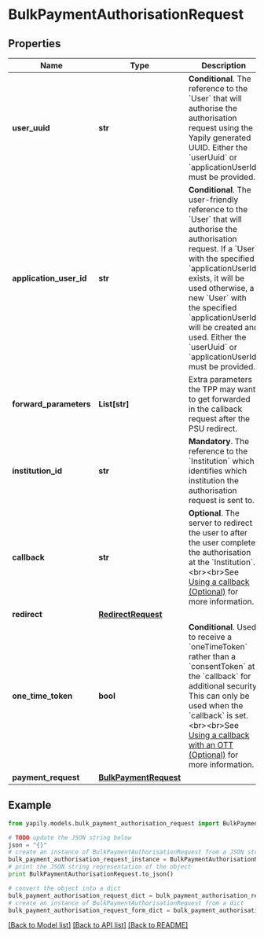 # BulkPaymentAuthorisationRequest


## Properties
Name | Type | Description | Notes
------------ | ------------- | ------------- | -------------
**user_uuid** | **str** | __Conditional__. The reference to the &#x60;User&#x60; that will authorise the authorisation request using the Yapily generated UUID. Either the &#x60;userUuid&#x60; or &#x60;applicationUserId&#x60; must be provided. | [optional] 
**application_user_id** | **str** | __Conditional__. The user-friendly reference to the &#x60;User&#x60; that will authorise the authorisation request. If a &#x60;User&#x60; with the specified &#x60;applicationUserId&#x60; exists, it will be used otherwise, a new &#x60;User&#x60; with the specified &#x60;applicationUserId&#x60; will be created and used. Either the &#x60;userUuid&#x60; or &#x60;applicationUserId&#x60; must be provided. | [optional] 
**forward_parameters** | **List[str]** | Extra parameters the TPP may want to get forwarded in the callback request after the PSU redirect. | [optional] 
**institution_id** | **str** | __Mandatory__. The reference to the &#x60;Institution&#x60; which identifies which institution the authorisation request is sent to. | 
**callback** | **str** | __Optional__. The server to redirect the user to after the user complete the authorisation at the &#x60;Institution&#x60;. &lt;br&gt;&lt;br&gt;See [Using a callback (Optional)](https://docs.yapily.com/pages/knowledge/yapily-concepts/callback_url/#using-a-callback-optional) for more information. | [optional] 
**redirect** | [**RedirectRequest**](RedirectRequest.md) |  | [optional] 
**one_time_token** | **bool** | __Conditional__. Used to receive a &#x60;oneTimeToken&#x60; rather than a &#x60;consentToken&#x60; at the &#x60;callback&#x60; for additional security. This can only be used when the &#x60;callback&#x60; is set. &lt;br&gt;&lt;br&gt;See [Using a callback with an OTT (Optional)](https://docs.yapily.com/pages/knowledge/yapily-concepts/callback_url/#using-a-callback-with-an-ott-optional) for more information. | [optional] 
**payment_request** | [**BulkPaymentRequest**](BulkPaymentRequest.md) |  | [optional] 

## Example

```python
from yapily.models.bulk_payment_authorisation_request import BulkPaymentAuthorisationRequest

# TODO update the JSON string below
json = "{}"
# create an instance of BulkPaymentAuthorisationRequest from a JSON string
bulk_payment_authorisation_request_instance = BulkPaymentAuthorisationRequest.from_json(json)
# print the JSON string representation of the object
print BulkPaymentAuthorisationRequest.to_json()

# convert the object into a dict
bulk_payment_authorisation_request_dict = bulk_payment_authorisation_request_instance.to_dict()
# create an instance of BulkPaymentAuthorisationRequest from a dict
bulk_payment_authorisation_request_form_dict = bulk_payment_authorisation_request.from_dict(bulk_payment_authorisation_request_dict)
```
[[Back to Model list]](../README.md#documentation-for-models) [[Back to API list]](../README.md#documentation-for-api-endpoints) [[Back to README]](../README.md)


